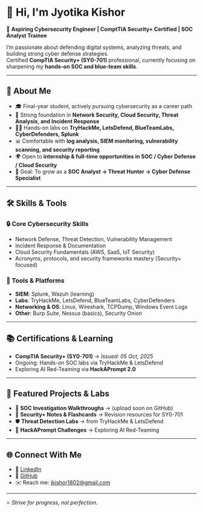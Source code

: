 # 👋 Hi, I'm Jyotika Kishor  

🎯 **Aspiring Cybersecurity Engineer | ComptTIA Security+ Certified | SOC Analyst Trainee**  

I’m passionate about defending digital systems, analyzing threats, and building strong cyber defense strategies.  
Certified **CompTIA Security+ (SY0-701)** professional, currently focusing on sharpening my **hands-on SOC and blue-team skills**.  

---

## 🚀 About Me
- 🎓 Final-year student, actively pursuing cybersecurity as a career path  
- 🔐 Strong foundation in **Network Security, Cloud Security, Threat Analysis, and Incident Response**  
- 🧑‍💻 Hands-on labs on **TryHackMe, LetsDefend, BlueTeamLabs, CyberDefenders, Splunk**  
- 📊 Comfortable with **log analysis, SIEM monitoring, vulnerability scanning, and security reporting**  
- 🌍 Open to **internship & full-time opportunities in SOC / Cyber Defense / Cloud Security**  
- 📌 Goal: To grow as a **SOC Analyst → Threat Hunter → Cyber Defense Specialist**  

---

## 🛠️ Skills & Tools

### 🔒 Core Cybersecurity Skills
- Network Defense, Threat Detection, Vulnerability Management  
- Incident Response & Documentation  
- Cloud Security Fundamentals (AWS, SaaS, IoT Security)  
- Acronyms, protocols, and security frameworks mastery (Security+ focused)

### 🧰 Tools & Platforms
- **SIEM**: Splunk, Wazuh (learning)  
- **Labs**: TryHackMe, LetsDefend, BlueTeamLabs, CyberDefenders  
- **Networking & OS**: Linux, Wireshark, TCPDump, Windows Event Logs  
- **Other**: Burp Suite, Nessus (basics), Security Onion  

---

## 📚 Certifications & Learning
- **CompTIA Security+ (SY0-701)** → *Issued: 05 Oct, 2025*  
- Ongoing: Hands-on SOC labs via TryHackMe & LetsDefend  
- Exploring AI Red-Teaming via **HackAPrompt 2.0**  

---

## 📂 Featured Projects & Labs
- 🔎 **SOC Investigation Walkthroughs** → (upload soon on GitHub)  
- 📑 **Security+ Notes & Flashcards** → Revision resources for SY0-701  
- 🛡️ **Threat Detection Labs** → from TryHackMe & LetsDefend  
- 🤖 **HackAPrompt Challenges** → Exploring AI Red-Teaming  

---

## 🌐 Connect With Me
- 💼 [LinkedIn](https://linkedin.com/in/your-link)  
- 🐙 [GitHub](https://github.com/your-link)  
- ✉️ Reach me: jkishor1802@gmail.com  

---

⭐️ *Strive for progress, not perfection.*  
